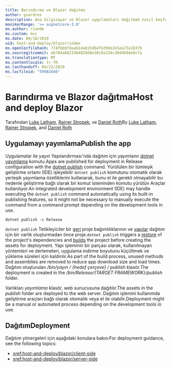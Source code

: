 ```yaml
---
title: Barındırma ve Blazor dağıtma
author: guardrex
description: Ana bilgisayar ve Blazor uygulamaları dağıtmak nasıl keşfedin.
monikerRange: '>= aspnetcore-3.0'
ms.author: riande
ms.custom: mvc
ms.date: 04/18/2019
uid: host-and-deploy/blazor/index
ms.openlocfilehash: 774fbb6fdaab14a015db4fb39de2e1ea73a1837b
ms.sourcegitcommit: eb784a68219b4829d8e50c8a334c38d4b94e0cfa
ms.translationtype: MT
ms.contentlocale: tr-TR
ms.lasthandoff: 04/22/2019
ms.locfileid: "59982646"
---
```

# <a name="host-and-deploy-blazor"></a><span data-ttu-id="07a4e-103">Barındırma ve Blazor dağıtma</span><span class="sxs-lookup"><span data-stu-id="07a4e-103">Host and deploy Blazor</span></span>

<span data-ttu-id="07a4e-104">Tarafından [Luke Latham](https://github.com/guardrex), [Rainer Stropek](https://www.timecockpit.com), ve [Daniel Roth](https://github.com/danroth27)</span><span class="sxs-lookup"><span data-stu-id="07a4e-104">By [Luke Latham](https://github.com/guardrex), [Rainer Stropek](https://www.timecockpit.com), and [Daniel Roth](https://github.com/danroth27)</span></span>

## <a name="publish-the-app"></a><span data-ttu-id="07a4e-105">Uygulamayı yayımlama</span><span class="sxs-lookup"><span data-stu-id="07a4e-105">Publish the app</span></span>

<span data-ttu-id="07a4e-106">Uygulamalar ile yayın Yapılandırması'nda dağıtım için yayımlanır [dotnet yayımlama](/dotnet/core/tools/dotnet-publish) komutu.</span><span class="sxs-lookup"><span data-stu-id="07a4e-106">Apps are published for deployment in Release configuration with the [dotnet publish](/dotnet/core/tools/dotnet-publish) command.</span></span> <span data-ttu-id="07a4e-107">Yürütülen bir tümleşik geliştirme ortamı (IDE) işleyebilir `dotnet publish` komutunu otomatik olarak yerleşik yayımlama özelliklerini kullanarak, bunu el ile gerekli olmayabilir bu nedenle geliştirme bağlı olarak bir komut isteminden komutu yürütün Araçlar kullanılıyor.</span><span class="sxs-lookup"><span data-stu-id="07a4e-107">An integrated development environment (IDE) may handle executing the `dotnet publish` command automatically using its built-in publishing features, so it might not be necessary to manually execute the command from a command prompt depending on the development tools in use.</span></span>

```console
dotnet publish -c Release
```

<span data-ttu-id="07a4e-108">`dotnet publish` Tetikleyiciler bir [geri](/dotnet/core/tools/dotnet-restore) proje bağımlılıklarının ve [yapılar](/dotnet/core/tools/dotnet-build) dağıtım için bir varlık oluşturmadan önce proje.</span><span class="sxs-lookup"><span data-stu-id="07a4e-108">`dotnet publish` triggers a [restore](/dotnet/core/tools/dotnet-restore) of the project's dependencies and [builds](/dotnet/core/tools/dotnet-build) the project before creating the assets for deployment.</span></span> <span data-ttu-id="07a4e-109">Yapı işleminin bir parçası olarak, kullanılmayan yöntemleri ve derlemeleri, uygulama indirme boyutunu küçültmek ve yükleme süreleri için kaldırılır.</span><span class="sxs-lookup"><span data-stu-id="07a4e-109">As part of the build process, unused methods and assemblies are removed to reduce app download size and load times.</span></span> <span data-ttu-id="07a4e-110">Dağıtım oluşturulan */bin/yayın / {hedef çerçeve} / publish* klasör.</span><span class="sxs-lookup"><span data-stu-id="07a4e-110">The deployment is created in the */bin/Release/{TARGET FRAMEWORK}/publish* folder.</span></span>

<span data-ttu-id="07a4e-111">Varlıkları *yayımlama* klasör, web sunucusuna dağıtılır.</span><span class="sxs-lookup"><span data-stu-id="07a4e-111">The assets in the *publish* folder are deployed to the web server.</span></span> <span data-ttu-id="07a4e-112">Dağıtım işlemini kullanımda geliştirme araçları bağlı olarak otomatik veya el ile olabilir.</span><span class="sxs-lookup"><span data-stu-id="07a4e-112">Deployment might be a manual or automated process depending on the development tools in use.</span></span>

## <a name="deployment"></a><span data-ttu-id="07a4e-113">Dağıtım</span><span class="sxs-lookup"><span data-stu-id="07a4e-113">Deployment</span></span>

<span data-ttu-id="07a4e-114">Dağıtım yönergeleri için aşağıdaki konulara bakın:</span><span class="sxs-lookup"><span data-stu-id="07a4e-114">For deployment guidance, see the following topics:</span></span>

* <xref:host-and-deploy/blazor/client-side>
* <xref:host-and-deploy/blazor/server-side>

